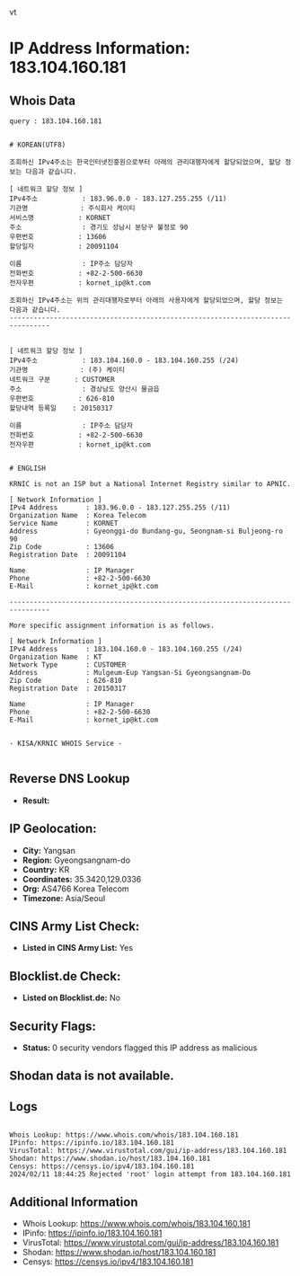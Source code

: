 vt
# IP Address Information: 183.104.160.181

## Whois Data
```
query : 183.104.160.181


# KOREAN(UTF8)

조회하신 IPv4주소는 한국인터넷진흥원으로부터 아래의 관리대행자에게 할당되었으며, 할당 정보는 다음과 같습니다.

[ 네트워크 할당 정보 ]
IPv4주소           : 183.96.0.0 - 183.127.255.255 (/11)
기관명             : 주식회사 케이티
서비스명           : KORNET
주소               : 경기도 성남시 분당구 불정로 90
우편번호           : 13606
할당일자           : 20091104

이름               : IP주소 담당자
전화번호           : +82-2-500-6630
전자우편           : kornet_ip@kt.com

조회하신 IPv4주소는 위의 관리대행자로부터 아래의 사용자에게 할당되었으며, 할당 정보는 다음과 같습니다.
--------------------------------------------------------------------------------


[ 네트워크 할당 정보 ]
IPv4주소           : 183.104.160.0 - 183.104.160.255 (/24)
기관명             : (주) 케이티
네트워크 구분      : CUSTOMER
주소               : 경상남도 양산시 물금읍
우편번호           : 626-810
할당내역 등록일    : 20150317

이름               : IP주소 담당자
전화번호           : +82-2-500-6630
전자우편           : kornet_ip@kt.com


# ENGLISH

KRNIC is not an ISP but a National Internet Registry similar to APNIC.

[ Network Information ]
IPv4 Address       : 183.96.0.0 - 183.127.255.255 (/11)
Organization Name  : Korea Telecom
Service Name       : KORNET
Address            : Gyeonggi-do Bundang-gu, Seongnam-si Buljeong-ro 90
Zip Code           : 13606
Registration Date  : 20091104

Name               : IP Manager
Phone              : +82-2-500-6630
E-Mail             : kornet_ip@kt.com

--------------------------------------------------------------------------------

More specific assignment information is as follows.

[ Network Information ]
IPv4 Address       : 183.104.160.0 - 183.104.160.255 (/24)
Organization Name  : KT
Network Type       : CUSTOMER
Address            : Mulgeum-Eup Yangsan-Si Gyeongsangnam-Do
Zip Code           : 626-810
Registration Date  : 20150317

Name               : IP Manager
Phone              : +82-2-500-6630
E-Mail             : kornet_ip@kt.com


- KISA/KRNIC WHOIS Service -


```
## Reverse DNS Lookup
- **Result:** 

## IP Geolocation:
- **City:** Yangsan
- **Region:** Gyeongsangnam-do
- **Country:** KR
- **Coordinates:** 35.3420,129.0336
- **Org:** AS4766 Korea Telecom
- **Timezone:** Asia/Seoul

## CINS Army List Check:
- **Listed in CINS Army List:** 
Yes

## Blocklist.de Check:
- **Listed on Blocklist.de:** 
No

## Security Flags:
- **Status:** 0 security vendors flagged this IP address as malicious

## Shodan data is not available.

## Logs
```

Whois Lookup: https://www.whois.com/whois/183.104.160.181
IPinfo: https://ipinfo.io/183.104.160.181
VirusTotal: https://www.virustotal.com/gui/ip-address/183.104.160.181
Shodan: https://www.shodan.io/host/183.104.160.181
Censys: https://censys.io/ipv4/183.104.160.181
2024/02/11 18:44:25 Rejected 'root' login attempt from 183.104.160.181

```
## Additional Information
- Whois Lookup: https://www.whois.com/whois/183.104.160.181
- IPinfo: https://ipinfo.io/183.104.160.181
- VirusTotal: https://www.virustotal.com/gui/ip-address/183.104.160.181
- Shodan: https://www.shodan.io/host/183.104.160.181
- Censys: https://censys.io/ipv4/183.104.160.181

